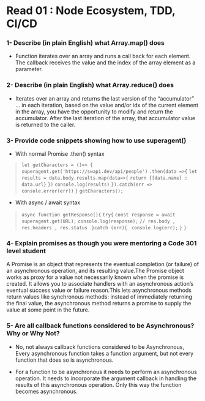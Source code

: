 # Read 01 : Node Ecosystem, TDD, CI/CD

### 1- Describe (in plain English) what Array.map() does

* Function iterates over an array and runs a call back for each element. The callback receives the value and the index of the array element as a parameter.


### 2- Describe (in plain English) what Array.reduce() does 
* Iterates over an array and returns the last version of the “accumulator” … in each iteration, based on the value and/or idx of the current element in the array, you have the opportunity to modify and return the accumulator. After the last iteration of the array, that accumulator value is returned to the caller.

### 3- Provide code snippets showing how to use superagent()
* With normal Promise .then() syntax
>  `let getCharacters = ()=> {`
   `superagent.get('https://swapi.dev/api/people')`
   `.then(data =>{`
    `let results = data.body.results.map(data=>{`
       `return {[data.name] : data.url}`
     `})`
     `console.log(results)`
   `}).catch(err => console.error(err))`
 `}`
 `getCharacters();`

* With async / await syntax

> `async function getResponse(){`
    `try{`
    `const response = await superagent.get(URL);`
   `console.log(response);`
    `// res.body , res.headers , res.status`
   ` }catch (err){`
       ` console.log(err);`
    `}`
`}`

 ### 4-  Explain promises as though you were mentoring a Code 301 level student 
A Promise is an object that represents the eventual completion (or failure) of an asynchronous operation, and its resulting value.The Promise object works as proxy for a value not necessarily known when the promise is created. It allows you to associate handlers with an asynchronous action’s eventual success value or failure reason.This lets asynchronous methods return values like synchronous methods: instead of immediately returning the final value, the asynchronous method returns a promise to supply the value at some point in the future.

### 5- Are all callback functions considered to be Asynchronous? Why or Why Not?
* No, not always callback functions considered to be Asynchronous, Every asynchronous function takes a function argument, but not every function that does so is asynchronous.

* For a function to be asynchronous it needs to perform an asynchronous operation. It needs to incorporate the argument callback in handling the results of this asynchronous operation. Only this way the function becomes asynchronous.